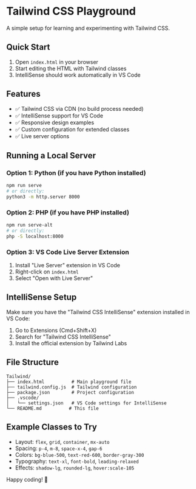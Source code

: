 # Tailwind CSS Playground

A simple setup for learning and experimenting with Tailwind CSS.

## Quick Start

1. Open `index.html` in your browser
2. Start editing the HTML with Tailwind classes
3. IntelliSense should work automatically in VS Code

## Features

- ✅ Tailwind CSS via CDN (no build process needed)
- ✅ IntelliSense support for VS Code
- ✅ Responsive design examples
- ✅ Custom configuration for extended classes
- ✅ Live server options

## Running a Local Server

### Option 1: Python (if you have Python installed)
```bash
npm run serve
# or directly:
python3 -m http.server 8000
```

### Option 2: PHP (if you have PHP installed)
```bash
npm run serve-alt
# or directly:
php -S localhost:8000
```

### Option 3: VS Code Live Server Extension
1. Install "Live Server" extension in VS Code
2. Right-click on `index.html`
3. Select "Open with Live Server"

## IntelliSense Setup

Make sure you have the "Tailwind CSS IntelliSense" extension installed in VS Code:
1. Go to Extensions (Cmd+Shift+X)
2. Search for "Tailwind CSS IntelliSense"
3. Install the official extension by Tailwind Labs

## File Structure

```
Tailwind/
├── index.html          # Main playground file
├── tailwind.config.js  # Tailwind configuration
├── package.json        # Project configuration
├── .vscode/
│   └── settings.json   # VS Code settings for IntelliSense
└── README.md          # This file
```

## Example Classes to Try

- Layout: `flex`, `grid`, `container`, `mx-auto`
- Spacing: `p-4`, `m-8`, `space-x-4`, `gap-6`
- Colors: `bg-blue-500`, `text-red-600`, `border-gray-300`
- Typography: `text-xl`, `font-bold`, `leading-relaxed`
- Effects: `shadow-lg`, `rounded-lg`, `hover:scale-105`

Happy coding! 🎨
